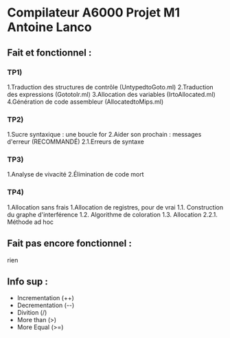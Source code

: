 # Compilateur A6000 Projet M1 Antoine Lanco

 ## Fait et fonctionnel :
  ### TP1)
  1.Traduction des structures de contrôle (UntypedtoGoto.ml)
  2.Traduction des expressions (GototoIr.ml)
  3.Allocation des variables (IrtoAllocated.ml)
  4.Génération de code assembleur (AllocatedtoMips.ml)

  ### TP2)
  1.Sucre syntaxique : une boucle for
  2.Aider son prochain : messages d'erreur (RECOMMANDÉ)
  2.1.Erreurs de syntaxe

  ### TP3)
  1.Analyse de vivacité
  2.Élimination de code mort

  ### TP4)
  1.Allocation sans frais
  1.Allocation de registres, pour de vrai
     1.1. Construction du graphe d'interférence
     1.2. Algorithme de coloration
     1.3. Allocation
     2.2.1. Méthode ad hoc


 ## Fait pas encore fonctionnel :

rien

 ## Info sup :

  - Incrementation (++)
  - Decrementation (--)
  - Divition (/)
  - More than (>)
  - More Equal (>=)
